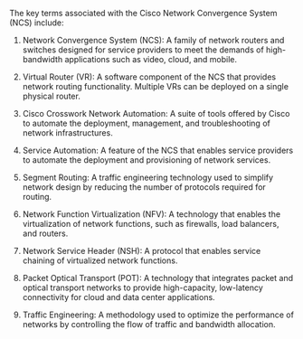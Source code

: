 The key terms associated with the Cisco Network Convergence System (NCS) include:

1. Network Convergence System (NCS): A family of network routers and switches designed for service providers to meet the demands of high-bandwidth applications such as video, cloud, and mobile.

2. Virtual Router (VR): A software component of the NCS that provides network routing functionality. Multiple VRs can be deployed on a single physical router.

3. Cisco Crosswork Network Automation: A suite of tools offered by Cisco to automate the deployment, management, and troubleshooting of network infrastructures.

4. Service Automation: A feature of the NCS that enables service providers to automate the deployment and provisioning of network services.

5. Segment Routing: A traffic engineering technology used to simplify network design by reducing the number of protocols required for routing.

6. Network Function Virtualization (NFV): A technology that enables the virtualization of network functions, such as firewalls, load balancers, and routers.

7. Network Service Header (NSH): A protocol that enables service chaining of virtualized network functions.

8. Packet Optical Transport (POT): A technology that integrates packet and optical transport networks to provide high-capacity, low-latency connectivity for cloud and data center applications.

9. Traffic Engineering: A methodology used to optimize the performance of networks by controlling the flow of traffic and bandwidth allocation.

